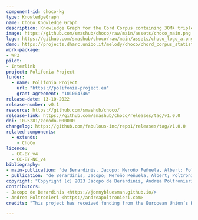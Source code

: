 ```yaml
---
component-id: choco-kg
type: KnowledgeGraph
name: ChoCo Knowledge Graph
description: Knowledge Graph for the Cord Corpus containing 30M+ triples of professionally annotated chord progressions.
image: https://github.com/smashub/choco/raw/main/assets/choco_main.png
logo: https://github.com/smashub/choco/raw/main/assets/choco_logo_a.png
demo: https://projects.dharc.unibo.it/melody/choco/chord_corpus_statistics
work-package: 
- WP2
pilot:
- Interlink
project: Polifonia Project
funder:
  - name: Polifonia Project
    url: "https://polifonia-project.eu"
    grant-agreement: "101004746"
release-date: 13-10-2022
release-number: v0.1
resource: https://github.com/smashub/choco/
release-link: https://github.com/smashub/choco/releases/tag/v1.0.0
doi: 10.5281/zenodo.000000
changelog: https://github.com/fabulous-inc/repo1/releases/tag/v1.0.0
related-components:
  - extends:
    - ChoCo
licence:
  - CC-BY_v4
  - CC-BY-NC_v4
bibliography:
- main-publication: "de Berardinis, Jacopo; Meroño Peñuela, Albert; Poltronieri, Andrea; Presutti, Valentina. ChoCo: a Chord Corpus and a Data Transformation Workflow for Musical Harmony Knowledge Graphs (manuscript in progress)."
- publication: "de Berardinis, Jacopo; Meroño Peñuela, Albert; Poltronieri, Andrea; Presutti, Valentina. The Music Annotation Pattern. In The 13th Workshop on Ontology Design and Patterns (WOP2022) in conjunction with the International Semantic Web Conference (ISWC)."
copyright: "Copyright (c) 2023 Jacopo de Berardinis, Andrea Poltronieri"
contributors:
- Jacopo de Berardinis <https://jonnybluesman.github.io/>
- Andrea Poltronieri <https://andreapoltronieri.com>
credits: "This project has received funding from the European Union’s Horizon 2020 research and innovation programme under grant agreement N. 101004746"

---
```

